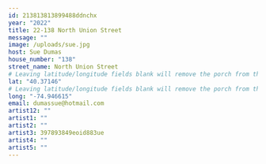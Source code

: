 ```yaml
---
id: 213813813899488ddnchx
year: "2022"
title: 22-138 North Union Street
message: ""
image: /uploads/sue.jpg
host: Sue Dumas
house_number: "138"
street_name: North Union Street
# Leaving latitude/longitude fields blank will remove the porch from the Porchfest map.
lat: "40.37146"
# Leaving latitude/longitude fields blank will remove the porch from the Porchfest map.
long: "-74.946615"
email: dumassue@hotmail.com
artist12: ""
artist1: ""
artist2: ""
artist3: 397893849eoid883ue
artist4: ""
artist5: ""
---
```

